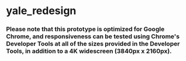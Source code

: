 # yale_redesign

### Please note that this prototype is optimized for Google Chrome, and responsiveness can be tested using Chrome's Developer Tools at all of the sizes provided in the Developer Tools, in addition to a 4K widescreen (3840px x 2160px).
